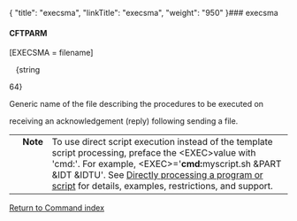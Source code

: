 {
    "title": "execsma",
    "linkTitle": "execsma",
    "weight": "950"
}### <span id="execsma"></span>execsma

#### <span id="execsma_CFTPARM"></span>CFTPARM

\[EXECSMA = filename\]
   {string
64}

Generic name of the file describing the procedures to be executed on
receiving an acknowledgement (reply) following sending a file.

<table cellpadding="0" cellspacing="0">
   <col/>
   <col/>
   <col/>
      <tr>
         <td valign="top">         </td>
         <td valign="top"><span><b>Note</b></span>
         </td>
         <td data-mc-autonum="&lt;b&gt;Note  &lt;/b&gt;" valign="top">To use direct script execution instead of the template script processing, preface the &lt;EXEC&gt;value with<span> 'cmd:'</span>. For example, <span>&lt;EXEC&gt;='<b>cmd:</b>myscript.sh &amp;PART &amp;IDT &amp;IDTU'</span>. See <a href="../../../../concepts/about_transfer_processing/proc_commands">Directly processing a program or script</a> for details, examples, restrictions, and support.         </td>
      </tr>
</table>

[Return to Command index](../../)
